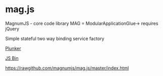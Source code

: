 mag.js
======

MagnumJS - core code library
MAG = ModularApplicationGlue-> requires jQuery


Simple stateful two way binding service factory

<a href="http://plnkr.co/edit/zNI2IPbnd1P9omp9LcP6?p=preview">Plunker</a>

<a class="jsbin-embed" href="http://jsbin.com/esovum/1/embed?live">JS Bin</a><script src="http://static.jsbin.com/js/embed.js"></script>

https://rawgithub.com/magnumjs/mag.js/master/index.html

